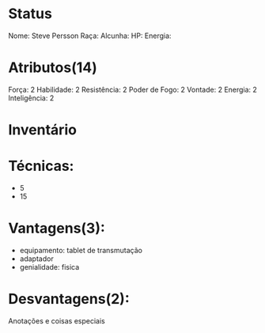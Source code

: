 # Status
Nome: Steve Persson
Raça: 
Alcunha: 
HP: 
Energia: 

# Atributos(14) 
Força: 2
Habilidade: 2
Resistência: 2
Poder de Fogo: 2
Vontade: 2
Energia: 2
Inteligência: 2

# Inventário 

# Técnicas:
- 5
- 15

# Vantagens(3): 
- equipamento: tablet de transmutação
- adaptador
- genialidade: fisica

# Desvantagens(2): 


Anotações e coisas especiais